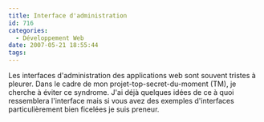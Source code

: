 ```yaml
---
title: Interface d'administration
id: 716
categories:
  - Développement Web
date: 2007-05-21 18:55:44
tags:
---
```


Les interfaces d'administration des applications web sont souvent tristes à pleurer. Dans le cadre de mon projet-top-secret-du-moment (TM), je cherche à éviter ce syndrome. J'ai déjà quelques idées de ce à quoi ressemblera l'interface mais si vous avez des exemples d'interfaces particulièrement bien ficelées je suis preneur.